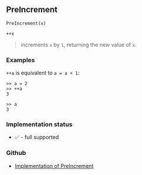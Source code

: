 ## PreIncrement

```
PreIncrement(x)

++x
```

> increments `x` by `1`, returning the new value of `x`. 

### Examples

`++a` is equivalent to `a = a + 1`:

```
>> a = 2   
>> ++a    
3    
 
>> a    
3    
```






### Implementation status

* &#x2705; - full supported

### Github

* [Implementation of PreIncrement](https://github.com/axkr/symja_android_library/blob/master/symja_android_library/matheclipse-core/src/main/java/org/matheclipse/core/builtin/Arithmetic.java#L5040) 
